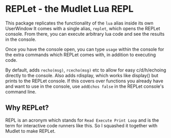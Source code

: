 # REPLet - the Mudlet Lua REPL

This package replicates the functionality of the `lua` alias inside its own UserWindow
It comes with a single alias, `replet`, which opens the REPLet console. From there, you can execute arbitrary lua code and see the results in the console.

Once you have the console open, you can type `usage` within the console for the extra commands which REPLet comes with, in addition to executing code.

By default, adds `recho(msg)`, `rcecho(msg)` etc to allow for easy c/d/h/echoing directly to the console. Also adds rdisplay, which works like display() but prints to the REPLet console. If this covers over functions you already have and want to use in the console, use `addEchos false` in the REPLet console's command line.

## Why REPLet?

REPL is an acronym which stands for `Read Execute Print Loop` and is the term for interactive code runners like this. So I squashed it together with Mudlet to make REPLet.
